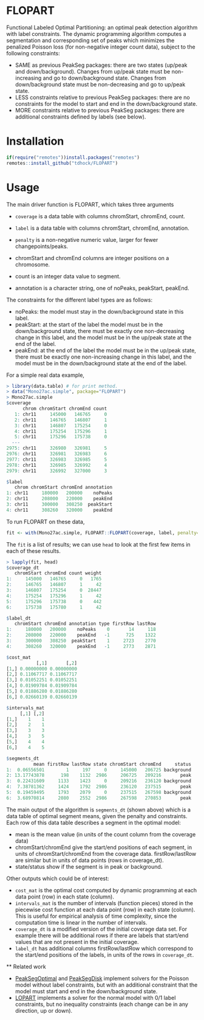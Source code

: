 # FLOPART 

Functional Labeled Optimal Partitioning: an optimal peak detection
algorithm with label constraints. The dynamic programming algorithm
computes a segmentation and corresponding set of peaks which minimizes
the penalized Poisson loss (for non-negative integer count data),
subject to the following constraints:

* SAME as previous PeakSeg packages: there are two states (up/peak and
  down/background). Changes from up/peak state must be non-increasing
  and go to down/background state. Changes from down/background state
  must be non-decreasing and go to up/peak state.
* LESS constraints relative to previous PeakSeg packages: there are no
  constraints for the model to start and end in the down/background
  state.
* MORE constraints relative to previous PeakSeg packages: there are
  additional constraints defined by labels (see below).

# Installation

```r
if(require("remotes"))install.packages("remotes")
remotes::install_github("tdhock/FLOPART")
```

# Usage

The main driver function is FLOPART, which takes three arguments
* `coverage` is a data table with columns chromStart, chromEnd, count.
* `label` is a data table with columns chromStart, chromEnd, annotation.
* `penalty` is a non-negative numeric value, larger for fewer changepoints/peaks.

* chromStart and chromEnd columns are integer positions on a chromosome. 
* count is an integer data value to segment.
* annotation is a character string, one of noPeaks, peakStart, peakEnd.

The constraints for the different label types are as follows: 

* noPeaks: the model must stay in the down/background state in this label.
* peakStart: at the start of the label the model must be in the
  down/background state, there must be exactly one non-decreasing
  change in this label, and the model must be in the up/peak state at
  the end of the label.
* peakEnd: at the end of the label the model must be in the up/peak
  state, there must be exactly one non-increasing change in this
  label, and the model must be in the down/background state at the end
  of the label.
  
For a simple real data example, 

```r
> library(data.table) # for print method.
> data("Mono27ac.simple", package="FLOPART")
> Mono27ac.simple
$coverage
      chrom chromStart chromEnd count
   1: chr11     145000   146765     0
   2: chr11     146765   146807     1
   3: chr11     146807   175254     0
   4: chr11     175254   175296     1
   5: chr11     175296   175738     0
  ---                                
2975: chr11     326980   326981     5
2976: chr11     326981   326983     6
2977: chr11     326983   326985     5
2978: chr11     326985   326992     4
2979: chr11     326992   327000     3

$label
   chrom chromStart chromEnd annotation
1: chr11     180000   200000    noPeaks
2: chr11     208000   220000    peakEnd
3: chr11     300000   308250  peakStart
4: chr11     308260   320000    peakEnd
```

To run FLOPART on these data,

```r
fit <- with(Mono27ac.simple, FLOPART::FLOPART(coverage, label, penalty=1400))
```

The `fit` is a list of results; we can use `head` to look at the first
few items in each of these results.

```r
> lapply(fit, head)
$coverage_dt
   chromStart chromEnd count weight
1:     145000   146765     0   1765
2:     146765   146807     1     42
3:     146807   175254     0  28447
4:     175254   175296     1     42
5:     175296   175738     0    442
6:     175738   175780     1     42

$label_dt
   chromStart chromEnd annotation type firstRow lastRow
1:     180000   200000    noPeaks    0       14     118
2:     208000   220000    peakEnd   -1      725    1322
3:     300000   308250  peakStart    1     2723    2770
4:     308260   320000    peakEnd   -1     2773    2871

$cost_mat
           [,1]       [,2]
[1,] 0.00000000 0.00000000
[2,] 0.11067717 0.11067717
[3,] 0.01052251 0.01052251
[4,] 0.01909784 0.01909784
[5,] 0.01886280 0.01886280
[6,] 0.02660139 0.02660139

$intervals_mat
     [,1] [,2]
[1,]    1    1
[2,]    2    1
[3,]    3    3
[4,]    3    5
[5,]    4    4
[6,]    4    5

$segments_dt
          mean firstRow lastRow state chromStart chromEnd     status
1:  0.06556501        1     197     0     145000   206725 background
2: 13.17743878      198    1132  2986     206725   209216       peak
3:  0.22431609     1133    1423     0     209216   236120 background
4:  7.38781362     1424    1792  2986     236120   237515       peak
5:  0.19459495     1793    2079     0     237515   267598 background
6:  3.68970814     2080    2552  2986     267598   270853       peak
```

The main output of the algorithm is `segments_dt` (shown above) which
is a data table of optimal segment means, given the penalty and
constraints. Each row of this data table describes a segment in the
optimal model:

* mean is the mean value (in units of the count column from the coverage data)
* chromStart/chromEnd give the start/end positions of each segment, in
  units of chromStart/chromEnd from the coverage
  data. firstRow/lastRow are similar but in units of data points (rows
  in coverage_dt).
* state/status show if the segment is in peak or background.

Other outputs which could be of interest:

* `cost_mat` is the optimal cost computed by dynamic programming at
  each data point (row) in each state (column).
* `intervals_mat` is the number of intervals (function pieces) stored
  in the piecewise cost function at each data point (row) in each
  state (column). This is useful for empirical analysis of time
  complexity, since the computation time is linear in the number of
  intervals.
* `coverage_dt` is a modified version of the initial coverage data
  set. For example there will be additional rows if there are labels
  that start/end values that are not present in the initial coverage.
* `label_dt` has additional columns firstRow/lastRow which correspond
  to the start/end positions of the labels, in units of the rows in
  `coverage_dt`.

** Related work

* [PeakSegOptimal](https://github.com/tdhock/PeakSegOptimal) and
  [PeakSegDisk](https://github.com/tdhock/PeakSegDisk) implement
  solvers for the Poisson model without label constraints, but with an
  additional constraint that the model must start and end in the
  down/background state.
* [LOPART](https://github.com/tdhock/LOPART) implements a solver for
  the normal model with 0/1 label constraints, but no inequality
  constraints (each change can be in any direction, up or down).
